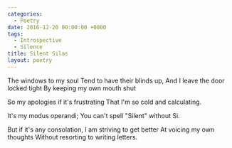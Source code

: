 ```yaml
---
categories:
  - Poetry
date: 2016-12-20 00:00:00 +0000
tags:
  - Introspective
  - Silence
title: Silent Silas
layout: poetry
---
```


The windows to my soul
Tend to have their blinds up,
And I leave the door locked tight
By keeping my own mouth shut

So my apologies if it's frustrating
That I'm so cold and calculating.

It's my modus operandi;
You can't spell "Silent" without Si.

But if it's any consolation,
I am striving to get better
At voicing my own thoughts
Without resorting to writing letters.
